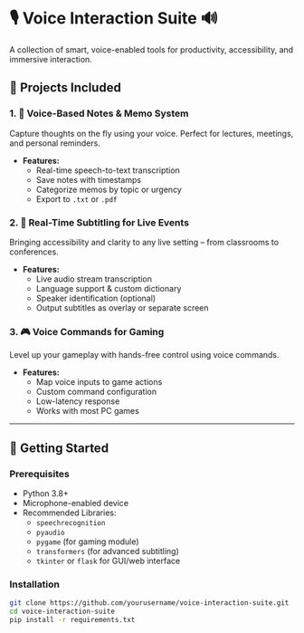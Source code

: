# 🎙️ Voice Interaction Suite 🔊  
A collection of smart, voice-enabled tools for productivity, accessibility, and immersive interaction.

## 🔧 Projects Included

### 1. 📝 Voice-Based Notes & Memo System  
Capture thoughts on the fly using your voice. Perfect for lectures, meetings, and personal reminders.

- **Features:**
  - Real-time speech-to-text transcription
  - Save notes with timestamps
  - Categorize memos by topic or urgency
  - Export to `.txt` or `.pdf`

### 2. 🎤 Real-Time Subtitling for Live Events  
Bringing accessibility and clarity to any live setting – from classrooms to conferences.

- **Features:**
  - Live audio stream transcription
  - Language support & custom dictionary
  - Speaker identification (optional)
  - Output subtitles as overlay or separate screen

### 3. 🎮 Voice Commands for Gaming  
Level up your gameplay with hands-free control using voice commands.

- **Features:**
  - Map voice inputs to game actions
  - Custom command configuration
  - Low-latency response
  - Works with most PC games

---

## 🚀 Getting Started

### Prerequisites
- Python 3.8+
- Microphone-enabled device
- Recommended Libraries:
  - `speechrecognition`
  - `pyaudio`
  - `pygame` (for gaming module)
  - `transformers` (for advanced subtitling)
  - `tkinter` or `flask` for GUI/web interface

### Installation

```bash
git clone https://github.com/yourusername/voice-interaction-suite.git
cd voice-interaction-suite
pip install -r requirements.txt
